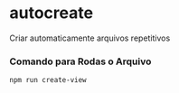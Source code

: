 # autocreate

Criar automaticamente arquivos repetitivos 

### Comando para Rodas o Arquivo 

```sh
npm run create-view
```